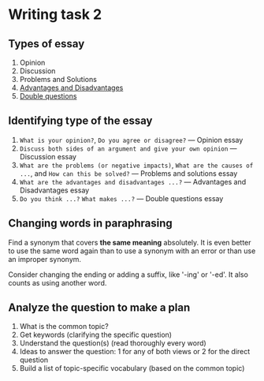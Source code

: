 # Writing task 2

## Types of essay

1. Opinion
1. Discussion
1. Problems and Solutions
1. [Advantages and Disadvantages](./advantages-disadvantages.md)
1. [Double questions](./double-questions.md)

## Identifying type of the essay

1. `What is your opinion?`, `Do you agree or disagree?` — Opinion essay
1. `Discuss both sides of an argument and give your own opinion` — Discussion essay
1. `What are the problems (or negative impacts)`, `What are the causes of ...`, and `How can this be solved?` — Problems and solutions essay
1. `What are the advantages and disadvantages ...?` — Advantages and Disadvantages essay
1. `Do you think ...?` `What makes ...?` — Double questions essay


## Changing words in paraphrasing

Find a synonym that covers **the same meaning** absolutely. It is even better to use the same word again than to use a synonym with an error or than use an improper synonym.

Consider changing the ending or adding a suffix, like '-ing' or '-ed'. It also counts as using another word.


## Analyze the question to make a plan

1. What is the common topic?
1. Get keywords (clarifying the specific question)
1. Understand the question(s) (read thoroughly every word)
1. Ideas to answer the question: 1 for any of both views or 2 for the direct question
1. Build a list of topic-specific vocabulary (based on the common topic)
